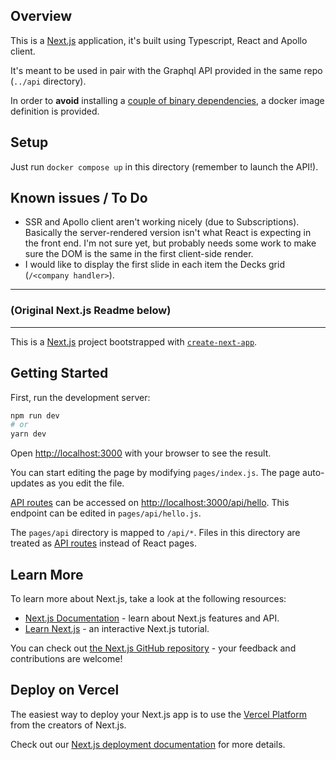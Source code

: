 ## Overview

This is a [Next.js](https://nextjs.org/) application, it's built using Typescript, React and Apollo client.

It's meant to be used in pair with the Graphql API provided in the same repo (`../api` directory).

In order to **avoid** installing a [couple of binary dependencies](https://github.com/yakovmeister/pdf2image/blob/HEAD/docs/gm-installation.md), a docker image definition is provided.

## Setup

Just run `docker compose up` in this directory (remember to launch the API!).

## Known issues / To Do

- SSR and Apollo client aren't working nicely (due to Subscriptions). Basically the server-rendered version isn't what React is expecting in the front end. I'm not sure yet, but probably needs some work to make sure the DOM is the same in the first client-side render.
- I would like to display the first slide in each item the Decks grid (`/<company handler>`).

---

### (Original Next.js Readme below)

---

This is a [Next.js](https://nextjs.org/) project bootstrapped with [`create-next-app`](https://github.com/vercel/next.js/tree/canary/packages/create-next-app).

## Getting Started

First, run the development server:

```bash
npm run dev
# or
yarn dev
```

Open [http://localhost:3000](http://localhost:3000) with your browser to see the result.

You can start editing the page by modifying `pages/index.js`. The page auto-updates as you edit the file.

[API routes](https://nextjs.org/docs/api-routes/introduction) can be accessed on [http://localhost:3000/api/hello](http://localhost:3000/api/hello). This endpoint can be edited in `pages/api/hello.js`.

The `pages/api` directory is mapped to `/api/*`. Files in this directory are treated as [API routes](https://nextjs.org/docs/api-routes/introduction) instead of React pages.

## Learn More

To learn more about Next.js, take a look at the following resources:

- [Next.js Documentation](https://nextjs.org/docs) - learn about Next.js features and API.
- [Learn Next.js](https://nextjs.org/learn) - an interactive Next.js tutorial.

You can check out [the Next.js GitHub repository](https://github.com/vercel/next.js/) - your feedback and contributions are welcome!

## Deploy on Vercel

The easiest way to deploy your Next.js app is to use the [Vercel Platform](https://vercel.com/new?utm_medium=default-template&filter=next.js&utm_source=create-next-app&utm_campaign=create-next-app-readme) from the creators of Next.js.

Check out our [Next.js deployment documentation](https://nextjs.org/docs/deployment) for more details.

